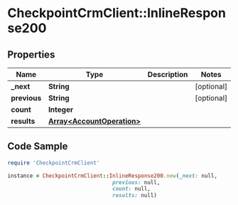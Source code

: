 # CheckpointCrmClient::InlineResponse200

## Properties

Name | Type | Description | Notes
------------ | ------------- | ------------- | -------------
**_next** | **String** |  | [optional] 
**previous** | **String** |  | [optional] 
**count** | **Integer** |  | 
**results** | [**Array&lt;AccountOperation&gt;**](AccountOperation.md) |  | 

## Code Sample

```ruby
require 'CheckpointCrmClient'

instance = CheckpointCrmClient::InlineResponse200.new(_next: null,
                                 previous: null,
                                 count: null,
                                 results: null)
```


